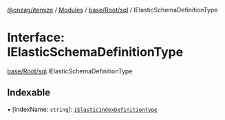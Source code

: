 [@onzag/itemize](../README.md) / [Modules](../modules.md) / [base/Root/sql](../modules/base_Root_sql.md) / IElasticSchemaDefinitionType

# Interface: IElasticSchemaDefinitionType

[base/Root/sql](../modules/base_Root_sql.md).IElasticSchemaDefinitionType

## Indexable

▪ [indexName: `string`]: [`IElasticIndexDefinitionType`](base_Root_sql.IElasticIndexDefinitionType.md)
